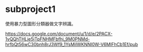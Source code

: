 # subproject1

使用暴力型圖形分類器做文字辨識。

https://docs.google.com/document/u/1/d/e/2PACX-1vQQhTHLje5jTpFNHMFbfhj_9M0PNMd-hrfbQt56wC30bnh8rJ3Wf9_1YsMiIWKNNI0W-V6MlFhCb1Ef/pub

